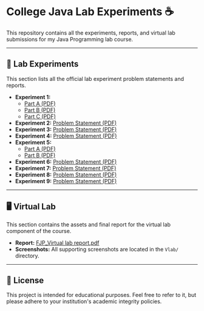# College Java Lab Experiments ☕

This repository contains all the experiments, reports, and virtual lab submissions for my Java Programming lab course.

---

## 🧪 Lab Experiments

This section lists all the official lab experiment problem statements and reports.

* **Experiment 1:**
    * [Part A (PDF)](./EXPT%201a.pdf)
    * [Part B (PDF)](./EXPT%201b.pdf)
    * [Part C (PDF)](./EXPT%201c.pdf)
* **Experiment 2:** [Problem Statement (PDF)](./EXPT%202.pdf)
* **Experiment 3:** [Problem Statement (PDF)](./EXPT%203.pdf)
* **Experiment 4:** [Problem Statement (PDF)](./EXPT%204.pdf)
* **Experiment 5:**
    * [Part A (PDF)](./EXPT%205a.pdf)
    * [Part B (PDF)](./EXPT%205b.pdf)
* **Experiment 6:** [Problem Statement (PDF)](./EXPT%206.pdf)
* **Experiment 7:** [Problem Statement (PDF)](./EXPT%207.pdf)
* **Experiment 8:** [Problem Statement (PDF)](./EXPT%208.pdf)
* **Experiment 9:** [Problem Statement (PDF)](./EXPT%209.pdf)

---

## 🖥️ Virtual Lab

This section contains the assets and final report for the virtual lab component of the course.

* **Report:** [FJP_Virtual lab report.pdf](./Vlab/FJP_Virtual%20lab%20report.pdf)
* **Screenshots:** All supporting screenshots are located in the `Vlab/` directory.

---

## 📄 License

This project is intended for educational purposes. Feel free to refer to it, but please adhere to your institution's academic integrity policies.

